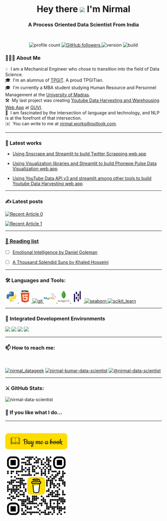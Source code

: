 <div align="center">
  <h1>Hey there <img src="https://raw.githubusercontent.com/MartinHeinz/MartinHeinz/master/wave.gif" width="30px"> I'm Nirmal</h1>
</div>

<h3 align="center">A Process Oriented Data Scientist From India</h3> <br>

<p align="center">
    <img src="https://komarev.com/ghpvc/?username=nirmal-data-scientist&color=red" alt="profile count">
    <a href="https://github.com/nirmal-data-scientist">
        <img src="https://img.shields.io/github/followers/nirmal-data-scientist?label=follow&style=social" alt="GitHub followers">
    </a>
    <img src="https://img.shields.io/badge/version-14.05.2023-informational" alt="version">
    <img src="https://img.shields.io/badge/build-passing-success" alt="build">
</p>

### 👨🏻‍💻 About Me

💡 &nbsp;I am a Mechanical Engineer who chose to transition into the field of Data Science.\
🎓 &nbsp;I'm an alumnus of [TPGIT](https://tpgit.edu.in/). A proud TPGITian. \
🎓 &nbsp;I'm currently a MBA student studying Human Resource and Personnel Management at the [University of Madras](https://www.unom.ac.in/). \
🛠 &nbsp;My last project was creating [Youtube Data Harvesting and Warehousing Web App](https://nirmal-data-scientist-youtube-data-harvesting.streamlit.app/) at [GUVI](https://www.guvi.in/). \
🌱 &nbsp;I am fascinated by the intersection of language and technology, and NLP is at the forefront of that intersection.\
✉️ &nbsp;You can write to me at nirmal.works@outlook.com.

---

### 🔧 Latest works

- [Using Snscrape and Streamlit to build Twitter Scrapping web app](https://nirmal-data-scientist-twitter-data-fetching.streamlit.app/)

- [Using Visualization libraries and Streamlit to build Phonepe Pulse Data Visualization web app](https://nirmal-data-scientist-phonepe-pulse.streamlit.app/)

- [Using YouTube Data API v3 and streamlit among other tools to build Youtube Data Harvesting web app](https://nirmal-data-scientist-youtube-data-harvesting.streamlit.app/)

---

<!--  ### ⚡ Github Stats -->

  <!-- ![Nirmal's Github Stats](https://github-readme-stats.vercel.app/api?username=nirmal-data-scientist&theme=transparent)-->

### &#x270d; Latest posts

<a target="_blank" href="https://github-readme-medium-recent-article.vercel.app/medium/@nirmal-data-scientist/0"><img src="https://github-readme-medium-recent-article.vercel.app/medium/@nirmal-data-scientist/0" alt="Recent Article 0">

<a target="_blank" href="https://github-readme-medium-recent-article.vercel.app/medium/@nirmal-data-scientist/1"><img src="https://github-readme-medium-recent-article.vercel.app/medium/@nirmal-data-scientist/1" alt="Recent Article 1">

---

### 📖 Reading list

- [ ] [Emotional Intelligence by Daniel Goleman](https://www.goodreads.com/book/show/26329.Emotional_Intelligence)

- [ ] [A Thousand Splendid Suns by Khaled Hosseini](https://www.goodreads.com/book/show/128029.A_Thousand_Splendid_Suns)

---

<h3 align="left">🛠️ Languages and Tools:</h3>
<p align="left"> <a href="https://www.python.org" target="_blank" rel="noreferrer"> <img src="https://raw.githubusercontent.com/devicons/devicon/master/icons/python/python-original.svg" alt="python" width="40" height="40"/> </a> <a href="https://www.w3.org/html/" target="_blank" rel="noreferrer"> <img src="https://raw.githubusercontent.com/devicons/devicon/master/icons/html5/html5-original-wordmark.svg" alt="html5" width="40" height="40"/> </a> <a href="https://git-scm.com/" target="_blank" rel="noreferrer"> <img src="https://www.vectorlogo.zone/logos/git-scm/git-scm-icon.svg" alt="git" width="40" height="40"/> </a> <a href="https://www.mysql.com/" target="_blank" rel="noreferrer"> <img src="https://raw.githubusercontent.com/devicons/devicon/master/icons/mysql/mysql-original-wordmark.svg" alt="mysql" width="40" height="40"/> </a> <a href="https://www.mongodb.com/" target="_blank" rel="noreferrer"> <img src="https://raw.githubusercontent.com/devicons/devicon/master/icons/mongodb/mongodb-original-wordmark.svg" alt="mongodb" width="40" height="40"/> </a> <a href="https://pandas.pydata.org/" target="_blank" rel="noreferrer"> <img src="https://raw.githubusercontent.com/devicons/devicon/2ae2a900d2f041da66e950e4d48052658d850630/icons/pandas/pandas-original.svg" alt="pandas" width="40" height="40"/> </a> <a href="https://seaborn.pydata.org/" target="_blank" rel="noreferrer"> <img src="https://seaborn.pydata.org/_images/logo-mark-lightbg.svg" alt="seaborn" width="40" height="40"/> </a> <a href="https://scikit-learn.org/" target="_blank" rel="noreferrer"> <img src="https://upload.wikimedia.org/wikipedia/commons/0/05/Scikit_learn_logo_small.svg" alt="scikit_learn" width="40" height="40"/> </a> </p> 

---

### 💼 Integrated Development Environments

![](https://img.shields.io/badge/Editor-JupyterNotebook-informational?style=flat&logo=jupyter&logoColor=white&color=2bbc8a)
![](https://img.shields.io/badge/Editor-VSCode-informational?style=flat&logo=visualstudiocode&logoColor=white&color=2bbc8a)
![](https://img.shields.io/badge/Editor-Spyder-informational?style=flat&logo=spyder-ide&logoColor=white&color=2bbc8a)
![](https://img.shields.io/badge/Editor-GoogleColab-informational?style=flat&logo=googlecolab&logoColor=white&color=2bbc8a)

---

### 📫 How to reach me:

<br>

<p align="left">
<a href="https://twitter.com/nirmal_datageek" target="blank"><img align="center" src="https://raw.githubusercontent.com/rahuldkjain/github-profile-readme-generator/master/src/images/icons/Social/twitter.svg" alt="nirmal_datageek" height="30" width="40" /></a>
<a href="https://linkedin.com/in/nirmal-kumar-data-scientist" target="blank"><img align="center" src="https://raw.githubusercontent.com/rahuldkjain/github-profile-readme-generator/master/src/images/icons/Social/linked-in-alt.svg" alt="nirmal-kumar-data-scientist" height="30" width="40" /></a>
<a href="https://medium.com/@nirmal-data-scientist" target="blank"><img align="center" src="https://raw.githubusercontent.com/rahuldkjain/github-profile-readme-generator/master/src/images/icons/Social/medium.svg" alt="@nirmal-data-scientist" height="30" width="40" /></a>

---

### ⚔️ GitHub Stats:

<p><img align="center" src="https://github-readme-streak-stats.herokuapp.com/?user=nirmal-data-scientist&" alt="nirmal-data-scientist" /></p>  
  
### 💛 If you like what I do...

 ---

 #

[<img src="Related Images/image.png" alt="button image" style="border-radius: 10px; width: 200px;">](https://www.buymeacoffee.com/nirmal.datageek)

<img src="Related Images/BMC-QR.png" alt="qr image" style="width: 200px;">
